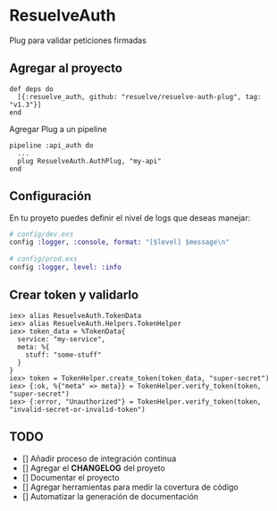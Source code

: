 # ResuelveAuth

Plug para validar peticiones firmadas

## Agregar al proyecto

```
def deps do
  [{:resuelve_auth, github: "resuelve/resuelve-auth-plug", tag: "v1.3"}]
end
```

Agregar Plug a un pipeline
```
pipeline :api_auth do
  ...
  plug ResuelveAuth.AuthPlug, "my-api"
end
```

## Configuración

En tu proyeto puedes definir el nivel de logs que deseas manejar:

```elixir
# config/dev.exs
config :logger, :console, format: "[$level] $message\n"
 
# config/prod.exs
config :logger, level: :info
```

## Crear token y validarlo

```
iex> alias ResuelveAuth.TokenData
iex> alias ResuelveAuth.Helpers.TokenHelper
iex> token_data = %TokenData{
  service: "my-service",
  meta: %{
    stuff: "some-stuff"
  }
}
iex> token = TokenHelper.create_token(token_data, "super-secret")
iex> {:ok, %{"meta" => meta}} = TokenHelper.verify_token(token, "super-secret")
iex> {:error, "Unauthorized"} = TokenHelper.verify_token(token, "invalid-secret-or-invalid-token")
```

## TODO

 - [] Añadir proceso de integración continua
 - [] Agregar el **CHANGELOG** del proyeto
 - [] Documentar el proyecto
 - [] Agregar herramientas para medir la covertura de código
 - [] Automatizar la generación de documentación
